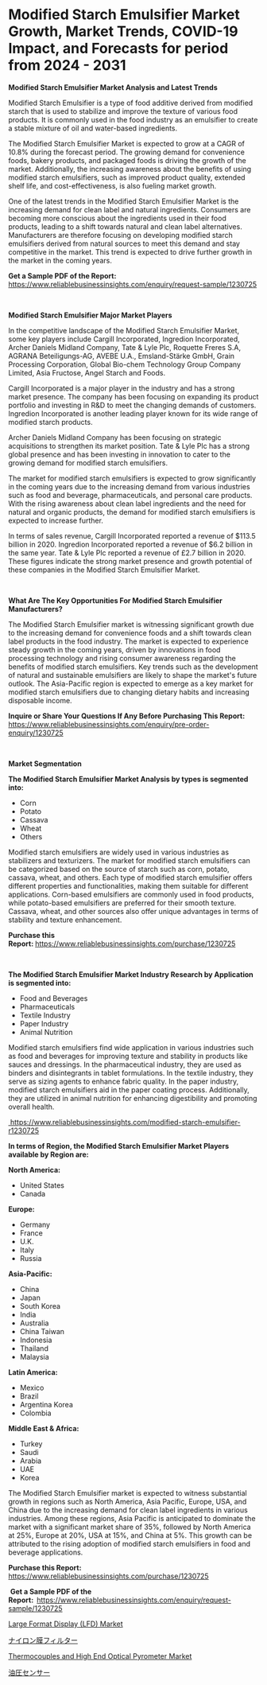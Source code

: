 <p><h1>Modified Starch Emulsifier Market Growth, Market Trends, COVID-19 Impact, and Forecasts for period from 2024 - 2031</h1></p><p><strong>Modified Starch Emulsifier Market Analysis and Latest Trends</strong></p>
<p><p>Modified Starch Emulsifier is a type of food additive derived from modified starch that is used to stabilize and improve the texture of various food products. It is commonly used in the food industry as an emulsifier to create a stable mixture of oil and water-based ingredients.</p><p>The Modified Starch Emulsifier Market is expected to grow at a CAGR of 10.8% during the forecast period. The growing demand for convenience foods, bakery products, and packaged foods is driving the growth of the market. Additionally, the increasing awareness about the benefits of using modified starch emulsifiers, such as improved product quality, extended shelf life, and cost-effectiveness, is also fueling market growth.</p><p>One of the latest trends in the Modified Starch Emulsifier Market is the increasing demand for clean label and natural ingredients. Consumers are becoming more conscious about the ingredients used in their food products, leading to a shift towards natural and clean label alternatives. Manufacturers are therefore focusing on developing modified starch emulsifiers derived from natural sources to meet this demand and stay competitive in the market. This trend is expected to drive further growth in the market in the coming years.</p></p>
<p><strong>Get a Sample PDF of the Report:&nbsp;</strong> <a href="https://www.reliablebusinessinsights.com/enquiry/request-sample/1230725">https://www.reliablebusinessinsights.com/enquiry/request-sample/1230725</a></p>
<p>&nbsp;</p>
<p><strong>Modified Starch Emulsifier Major Market Players</strong></p>
<p><p>In the competitive landscape of the Modified Starch Emulsifier Market, some key players include Cargill Incorporated, Ingredion Incorporated, Archer Daniels Midland Company, Tate & Lyle Plc, Roquette Freres S.A, AGRANA Beteiligungs-AG, AVEBE U.A., Emsland-Stärke GmbH, Grain Processing Corporation, Global Bio-chem Technology Group Company Limited, Asia Fructose, Angel Starch and Foods.</p><p>Cargill Incorporated is a major player in the industry and has a strong market presence. The company has been focusing on expanding its product portfolio and investing in R&D to meet the changing demands of customers. Ingredion Incorporated is another leading player known for its wide range of modified starch products.</p><p>Archer Daniels Midland Company has been focusing on strategic acquisitions to strengthen its market position. Tate & Lyle Plc has a strong global presence and has been investing in innovation to cater to the growing demand for modified starch emulsifiers.</p><p>The market for modified starch emulsifiers is expected to grow significantly in the coming years due to the increasing demand from various industries such as food and beverage, pharmaceuticals, and personal care products. With the rising awareness about clean label ingredients and the need for natural and organic products, the demand for modified starch emulsifiers is expected to increase further.</p><p>In terms of sales revenue, Cargill Incorporated reported a revenue of $113.5 billion in 2020. Ingredion Incorporated reported a revenue of $6.2 billion in the same year. Tate & Lyle Plc reported a revenue of £2.7 billion in 2020. These figures indicate the strong market presence and growth potential of these companies in the Modified Starch Emulsifier Market.</p></p>
<p>&nbsp;</p>
<p><strong>What Are The Key Opportunities For Modified Starch Emulsifier Manufacturers?</strong></p>
<p><p>The Modified Starch Emulsifier market is witnessing significant growth due to the increasing demand for convenience foods and a shift towards clean label products in the food industry. The market is expected to experience steady growth in the coming years, driven by innovations in food processing technology and rising consumer awareness regarding the benefits of modified starch emulsifiers. Key trends such as the development of natural and sustainable emulsifiers are likely to shape the market's future outlook. The Asia-Pacific region is expected to emerge as a key market for modified starch emulsifiers due to changing dietary habits and increasing disposable income.</p></p>
<p><strong>Inquire or Share Your Questions If Any Before Purchasing This Report:</strong> <a href="https://www.reliablebusinessinsights.com/enquiry/pre-order-enquiry/1230725">https://www.reliablebusinessinsights.com/enquiry/pre-order-enquiry/1230725</a></p>
<p>&nbsp;</p>
<p><strong>Market Segmentation</strong></p>
<p><strong>The Modified Starch Emulsifier Market Analysis by types is segmented into:</strong></p>
<p><ul><li>Corn</li><li>Potato</li><li>Cassava</li><li>Wheat</li><li>Others</li></ul></p>
<p><p>Modified starch emulsifiers are widely used in various industries as stabilizers and texturizers. The market for modified starch emulsifiers can be categorized based on the source of starch such as corn, potato, cassava, wheat, and others. Each type of modified starch emulsifier offers different properties and functionalities, making them suitable for different applications. Corn-based emulsifiers are commonly used in food products, while potato-based emulsifiers are preferred for their smooth texture. Cassava, wheat, and other sources also offer unique advantages in terms of stability and texture enhancement.</p></p>
<p><strong>Purchase this Report:&nbsp;</strong><a href="https://www.reliablebusinessinsights.com/purchase/1230725">https://www.reliablebusinessinsights.com/purchase/1230725</a></p>
<p>&nbsp;</p>
<p><strong>The Modified Starch Emulsifier Market Industry Research by Application is segmented into:</strong></p>
<p><ul><li>Food and Beverages</li><li>Pharmaceuticals</li><li>Textile Industry</li><li>Paper Industry</li><li>Animal Nutrition</li></ul></p>
<p><p>Modified starch emulsifiers find wide application in various industries such as food and beverages for improving texture and stability in products like sauces and dressings. In the pharmaceutical industry, they are used as binders and disintegrants in tablet formulations. In the textile industry, they serve as sizing agents to enhance fabric quality. In the paper industry, modified starch emulsifiers aid in the paper coating process. Additionally, they are utilized in animal nutrition for enhancing digestibility and promoting overall health.</p></p>
<p><a href="https://www.reliablebusinessinsights.com/modified-starch-emulsifier-r1230725">&nbsp;https://www.reliablebusinessinsights.com/modified-starch-emulsifier-r1230725</a></p>
<p><strong>In terms of Region, the Modified Starch Emulsifier Market Players available by Region are:</strong></p>
<p>
    <p> <strong> North America: </strong>
        <ul>
            <li>United States</li>
            <li>Canada</li>
        </ul>
        </p> 
    <p> <strong> Europe: </strong>
        <ul>
            <li>Germany</li>
            <li>France</li>
            <li>U.K.</li>
            <li>Italy</li>
            <li>Russia</li>
        </ul>
        </p> 
    <p> <strong> Asia-Pacific: </strong>
        <ul>
            <li>China</li>
            <li>Japan</li>
            <li>South Korea</li>
            <li>India</li>
            <li>Australia</li>
            <li>China Taiwan</li>
            <li>Indonesia</li>
            <li>Thailand</li>
            <li>Malaysia</li>
        </ul>
        </p> 
    <p> <strong> Latin America: </strong>
        <ul>
            <li>Mexico</li>
            <li>Brazil</li>
            <li>Argentina Korea</li>
            <li>Colombia</li>
        </ul>
        </p> 
    <p> <strong> Middle East & Africa: </strong>
        <ul>
            <li>Turkey</li>
            <li>Saudi</li>
            <li>Arabia</li>
            <li>UAE</li>
            <li>Korea</li>
        </ul>
    </p>
    </p>
<p><p>The Modified Starch Emulsifier market is expected to witness substantial growth in regions such as North America, Asia Pacific, Europe, USA, and China due to the increasing demand for clean label ingredients in various industries. Among these regions, Asia Pacific is anticipated to dominate the market with a significant market share of 35%, followed by North America at 25%, Europe at 20%, USA at 15%, and China at 5%. This growth can be attributed to the rising adoption of modified starch emulsifiers in food and beverage applications.</p></p>
<p><strong>Purchase this Report: </strong><a href="https://www.reliablebusinessinsights.com/purchase/1230725">https://www.reliablebusinessinsights.com/purchase/1230725</a></p>
<p>&nbsp;<strong>Get a Sample PDF of the Report:&nbsp;&nbsp;</strong><a href="https://www.reliablebusinessinsights.com/enquiry/request-sample/1230725">https://www.reliablebusinessinsights.com/enquiry/request-sample/1230725</a></p>
<p><strong></strong></p>
<p><p><a href="https://github.com/maesanjaya8/Market-Research-Report-List-1/blob/main/large-format-display-lfd-market.md">Large Format Display (LFD) Market</a></p><p><a href="https://github.com/RaeJenkins1952/Market-Research-Report-List-1/blob/main/3145501150304.md">ナイロン膜フィルター</a></p><p><a href="https://github.com/sowravmitra0/Market-Research-Report-List-1/blob/main/thermocouples-and-high-end-optical-pyrometer-market.md">Thermocouples and High End Optical Pyrometer Market</a></p><p><a href="https://github.com/TysonKub/Market-Research-Report-List-1/blob/main/2979444150305.md">油圧センサー</a></p></p>